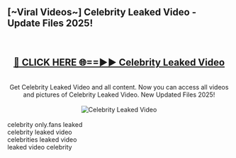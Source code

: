 <h2>[~Viral Videos~] Celebrity Leaked Video - Update Files 2025!</h2>
<br>
<div align="center">
<h2><a href="https://betterlinks.top/A2PfLJ" rel="nofollow">🔴 CLICK HERE 🌐==►► Celebrity Leaked Video</a></h2>
<br>
Get Celebrity Leaked Video and all content. Now you can access all videos and pictures of Celebrity Leaked Video. New Updated Files 2025!
<br>
<br>
<a href="https://betterlinks.top/A2PfLJ" rel="nofollow" data-target="animated-image.originalLink"><img src="https://i.ibb.co.com/WyWwxjT/player-gif2.gif" alt="Celebrity Leaked Video" style="max-width: 100%; display: inline-block;" data-target="animated-image.originalImage"></a>
</div>
<br>
celebrity only.fans leaked<br>
celebrity leaked video<br>
celebrities leaked video<br>
leaked video celebrity